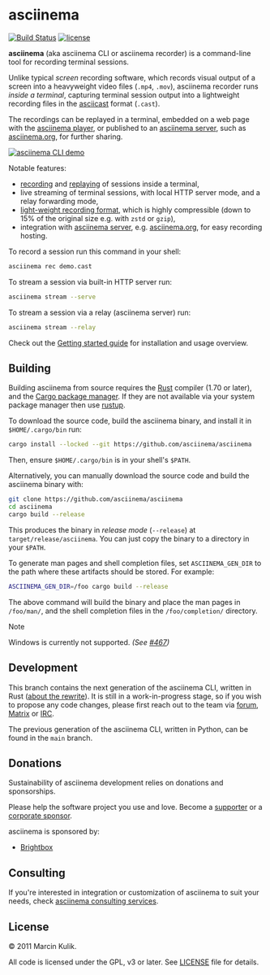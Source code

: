 # asciinema

[![Build Status](https://github.com/asciinema/asciinema/actions/workflows/ci.yml/badge.svg)](https://github.com/asciinema/asciinema/actions/workflows/asciinema.yml)
[![license](http://img.shields.io/badge/license-GNU-blue.svg)](https://raw.githubusercontent.com/asciinema/asciinema/master/LICENSE)

__asciinema__ (aka asciinema CLI or asciinema recorder) is a command-line tool
for recording terminal sessions.

Unlike typical _screen_ recording software, which records visual output of a
screen into a heavyweight video files (`.mp4`, `.mov`), asciinema recorder runs
_inside a terminal_, capturing terminal session output into a lightweight
recording files in the
[asciicast](https://docs.asciinema.org/manual/asciicast/v2/) format (`.cast`).

The recordings can be replayed in a terminal, embedded on a web page with the
[asciinema player](https://docs.asciinema.org/manual/player/), or published to
an [asciinema server](https://docs.asciinema.org/manual/server/), such as
[asciinema.org](https://asciinema.org), for further sharing.

[![asciinema CLI
demo](https://asciinema.org/a/85R4jTtjKVRIYXTcKCNq0vzYH.svg)](https://asciinema.org/a/85R4jTtjKVRIYXTcKCNq0vzYH?autoplay=1)

Notable features:

* [recording](https://docs.asciinema.org/manual/cli/usage/#asciinema-rec-filename)
  and
  [replaying](https://docs.asciinema.org/manual/cli/usage/#asciinema-play-filename)
  of sessions inside a terminal,
* live streaming of terminal sessions, with local HTTP server mode, and a relay
  forwarding mode,
* [light-weight recording
  format](https://docs.asciinema.org/manual/asciicast/v2/), which is highly
  compressible (down to 15% of the original size e.g. with `zstd` or `gzip`),
* integration with [asciinema
  server](https://docs.asciinema.org/manual/server/), e.g.
  [asciinema.org](https://asciinema.org), for easy recording hosting.

To record a session run this command in your shell:

```sh
asciinema rec demo.cast
```

To stream a session via built-in HTTP server run:

```sh
asciinema stream --serve
```

To stream a session via a relay (asciinema server) run:

```sh
asciinema stream --relay
```

Check out the [Getting started
guide](https://docs.asciinema.org/getting-started/) for installation and usage
overview.

## Building

Building asciinema from source requires the [Rust](https://www.rust-lang.org/)
compiler (1.70 or later), and the [Cargo package
manager](https://doc.rust-lang.org/cargo/). If they are not available via your
system package manager then use [rustup](https://rustup.rs/).

To download the source code, build the asciinema binary, and install it in
`$HOME/.cargo/bin` run:

```sh
cargo install --locked --git https://github.com/asciinema/asciinema
```

Then, ensure `$HOME/.cargo/bin` is in your shell's `$PATH`.

Alternatively, you can manually download the source code and build the asciinema
binary with:

```sh
git clone https://github.com/asciinema/asciinema
cd asciinema
cargo build --release
```

This produces the binary in _release mode_ (`--release`) at
`target/release/asciinema`. You can just copy the binary to a directory in your
`$PATH`.

To generate man pages and shell completion files, set `ASCIINEMA_GEN_DIR` to the
path where these artifacts should be stored. For example:

```sh
ASCIINEMA_GEN_DIR=/foo cargo build --release
```

The above command will build the binary and place the man pages in `/foo/man/`,
and the shell completion files in the `/foo/completion/` directory.

> [!NOTE]
> Windows is currently not supported. _(See [#467](https://github.com/asciinema/asciinema/issues/467))_

## Development

This branch contains the next generation of the asciinema CLI, written in Rust
([about the
rewrite](https://discourse.asciinema.org/t/rust-rewrite-of-the-asciinema-cli/777)).
It is still in a work-in-progress stage, so if you wish to propose any code
changes, please first reach out to the team via
[forum](https://discourse.asciinema.org/),
[Matrix](https://matrix.to/#/#asciinema:matrix.org) or
[IRC](https://web.libera.chat/#asciinema).

The previous generation of the asciinema CLI, written in Python, can be found in
the `main` branch.

## Donations

Sustainability of asciinema development relies on donations and sponsorships.

Please help the software project you use and love. Become a
[supporter](https://docs.asciinema.org/donations/#individuals) or a [corporate
sponsor](https://docs.asciinema.org/donations/#corporate-sponsorship).

asciinema is sponsored by:

- [Brightbox](https://www.brightbox.com/)

## Consulting

If you're interested in integration or customization of asciinema to suit your
needs, check [asciinema consulting
services](https://docs.asciinema.org/consulting/).

## License

© 2011 Marcin Kulik.

All code is licensed under the GPL, v3 or later. See [LICENSE](./LICENSE) file
for details.
